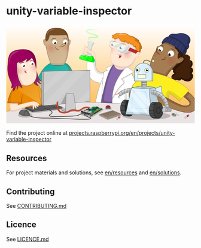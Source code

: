 # unity-variable-inspector

![unity-variable-inspector](banner.png)

Find the project online at [projects.raspberrypi.org/en/projects/unity-variable-inspector](https://projects.raspberrypi.org/en/projects/unity-variable-inspector)

## Resources
For project materials and solutions, see [en/resources](https://github.com/raspberrypilearning/unity-variable-inspector/tree/master/en/resources) and [en/solutions](https://github.com/raspberrypilearning/unity-variable-inspector/tree/master/en/solutions).

## Contributing
See [CONTRIBUTING.md](CONTRIBUTING.md)

## Licence
 See [LICENCE.md](LICENCE.md)